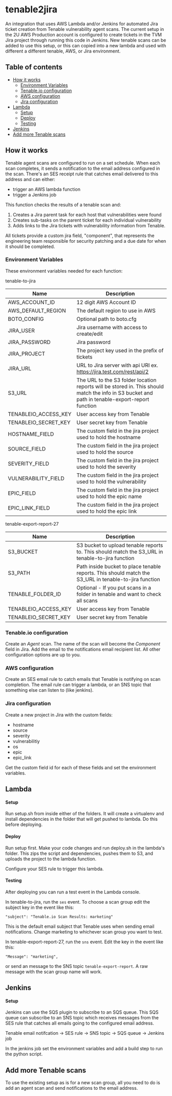 # tenable2jira
An integration that uses AWS Lambda and/or Jenkins for automated Jira ticket creation from Tenable vulnerability agent scans.  The current setup in the 2U AWS Production account is configured to create tickets in the TVM Jira project through running this code in Jenkins.  New tenable scans can be added to use this setup, or this can copied into a new lambda and used with different a different tenable, AWS, or Jira environment.

## Table of contents

- [How it works](#how-it-works)
    - [Environment Variables](#environment-variables)
    - [Tenable.io configuration](#tenable.io-configuration)
    - [AWS configuration](#aws-configuration)
    - [Jira configuration](#jira-configuration)
- [Lambda](#lambda)
    - [Setup](#setup)
    - [Deploy](#deploy)
    - [Testing](#testing)
- [Jenkins](#jenkins)
- [Add more Tenable scans](#add-more-tenable-scans)


## How it works

Tenable agent scans are configured to run on a set schedule.  When each scan completes, it sends a notification to the email address configured in the scan.  There's an SES receipt rule that catches email delivered to this address and can either:
- trigger an AWS lambda function
- trigger a Jenkins job

This function checks the results of a tenable scan and:
1. Creates a Jira parent task for each host that vulnerabilities were found
2. Creates sub-tasks on the parent ticket for each individual vulnerability
3. Adds links to the Jira tickets with vulnerability information from Tenable.

All tickets provide a custom jira field, "component", that represents the engineering team responsible for security patching and a due date for when it should be completed.

### Environment Variables

These environment variables needed for each function:

tenable-to-jira

| Name | Description |
| --------- | --------- |
| AWS_ACCOUNT_ID | 12 digit AWS Account ID |
| AWS_DEFAULT_REGION | The default region to use in AWS |
| BOTO_CONFIG | Optional path to boto.cfg
| JIRA_USER | Jira username with access to create/edit |
| JIRA_PASSWORD | Jira password |
| JIRA_PROJECT | The project key used in the prefix of tickets |
| JIRA_URL | URL to Jira server with api URI ex. https://jira.test.com/rest/api/2 |
| S3_URL | The URL to the S3 folder location reports will be stored in.  This should match the info in S3 bucket and path in tenable-export-report function |
| TENABLEIO_ACCESS_KEY | User access key from Tenable |
| TENABLEIO_SECRET_KEY | User secret key from Tenable |
| HOSTNAME_FIELD | The custom field in the jira project used to hold the hostname |
| SOURCE_FIELD | The custom field in the jira project used to hold the source |
| SEVERITY_FIELD | The custom field in the jira project used to hold the severity |
| VULNERABILITY_FIELD | The custom field in the jira project used to hold the vulnerability |
| EPIC_FIELD | The custom field in the jira project used to hold the epic name |
| EPIC_LINK_FIELD | The custom field in the jira project used to hold the epic link |

tenable-export-report-27

| Name | Description |
| --------- | --------- |
| S3_BUCKET | S3 bucket to upload tenable reports to. This should match the S3_URL in tenable-to-jira function |
| S3_PATH | Path inside bucket to place tenable reports.  This should match the S3_URL in tenable-to-jira function |
| TENABLE_FOLDER_ID | Optional - If you put scans in a folder in tenable and want to check all scans |
| TENABLEIO_ACCESS_KEY | User access key from Tenable |
| TENABLEIO_SECRET_KEY | User secret key from Tenable |


### Tenable.io configuration

Create an _Agent_ scan.  The name of the scan will become the _Component_ field in Jira.
Add the email to the notifications email recipient list.  All other configuration options are up to you.

### AWS configuration

Create an SES email rule to catch emails that Tenable is notifying on scan completion.  The email rule can trigger a lambda, or an SNS topic that something else can listen to (like jenkins).

### Jira configuration

Create a new project in Jira with the custom fields:
- hostname
- source
- severity
- vulnerabilitiy
- os
- epic
- epic_link

Get the custom field id for each of these fields and set the environment variables.

## Lambda

#### Setup

Run setup.sh from inside either of the folders.  It will create a virtualenv and install dependencies in the folder that will get pushed to lambda. Do this before deploying.

#### Deploy

Run setup first.  Make your code changes and run deploy.sh in the lambda's folder.  This zips the script and dependencies, pushes them to S3, and uploads the project to the lambda function.

Configure your SES rule to trigger this lambda.

#### Testing

After deploying you can run a test event in the Lambda console.

In tenable-to-jira, run the `ses` event.  To choose a scan group edit the subject key in the event like this:

`"subject": "Tenable.io Scan Results: marketing"`

This is the default email subject that Tenable uses when sending email notifications. Change marketing to whichever scan group you want to test.

In tenable-export-report-27, run the `sns` event.  Edit the key in the event like this:

`"Message": "marketing",`

or send an message to the SNS topic `tenable-export-report`.  A raw message with the scan group name will work.

## Jenkins

#### Setup

Jenkins can use the SQS plugin to subscribe to an SQS queue.  This SQS queue can subscribe to an SNS topic which receives messages from the SES rule that catches all emails going to the configured email address.

Tenable email notifcation -> SES rule -> SNS topic -> SQS queue -> Jenkins job

In the jenkins job set the environment variables and add a build step to run the python script.

## Add more Tenable scans

To use the existing setup as is for a new scan group, all you need to do is add an agent scan and send notifications to the email address.
